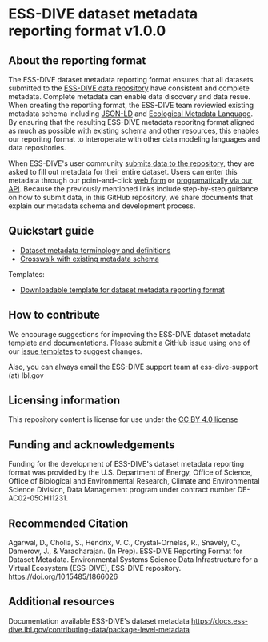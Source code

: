 # ESS-DIVE dataset metadata reporting format v1.0.0

## About the reporting format
The ESS-DIVE dataset metadata reporting format ensures that all datasets submitted to the [ESS-DIVE data repository](https://ess-dive.lbl.gov/) have consistent and complete metadata. Complete metadata can enable data discovery and data resue. When creating the reporting format, the ESS-DIVE team reviewied existing metadata schema including [JSON-LD](https://json-ld.org/) and [Ecological Metadata Language](https://eml.ecoinformatics.org/). By ensuring that the resulting ESS-DIVE metadata reporitng format aligned as much as possible with existing schema and other resources, this enables our reporitng format to interoperate with other data modeling languages and data repositories.

When ESS-DIVE's user community [submits data to the repository](https://data.ess-dive.lbl.gov/submit), they are asked to fill out metadata for their entire dataset. Users can enter this metadata through our point-and-click [web form](https://docs.ess-dive.lbl.gov/contributing-data/data-submission-guidelines/complete-guide) or [programatically via our API](https://docs.ess-dive.lbl.gov/contributing-data/data-submission-guidelines/package-service-tutorial).  Because the previously mentioned links include step-by-step guidance on how to submit data, in this GitHub repository, we share documents that explain our metadata schema and development process.

## Quickstart guide
- [Dataset metadata terminology and definitions](specifications/plmd_guide.md)
- [Crosswalk with existing metadata schema](specifications/plmd_crosswalk.md)

Templates:
- [Downloadable template for dataset metadata reporting format](dataset_metadata_template.docx)

## How to contribute  
We encourage suggestions for improving the ESS-DIVE dataset metadata template and documentations. Please submit a GitHub issue using one of our [issue templates](https://github.com/ess-dive-community/essdive-dataset-metadata/issues/new/choose) to suggest changes.  

Also, you can always email the ESS-DIVE support team at ess-dive-support (at) lbl.gov

## Licensing information  
This repository content is license for use under the [CC BY 4.0 license](https://creativecommons.org/licenses/by/4.0/)

## Funding and acknowledgements  
Funding for the development of ESS-DIVE's dataset metadata reporting format was provided by the U.S. Department of Energy, Office of Science, Office of Biological and Environmental Research, Climate and Environmental Science Division, Data Management program under contract number DE-AC02-05CH11231.

## Recommended Citation  
Agarwal, D., Cholia, S., Hendrix, V. C., Crystal-Ornelas, R., Snavely, C., Damerow, J., & Varadharajan. (In Prep). ESS-DIVE Reporting Format for Dataset Metadata. Environmental Systems Science Data Infrastructure for a Virtual Ecosystem (ESS-DIVE), ESS-DIVE repository. https://doi.org/10.15485/1866026

## Additional resources
Documentation available ESS-DIVE's dataset metadata https://docs.ess-dive.lbl.gov/contributing-data/package-level-metadata
